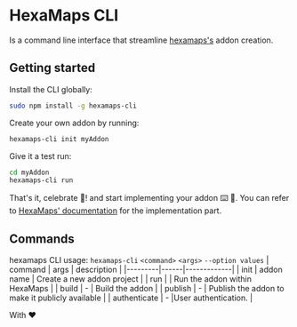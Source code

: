 # HexaMaps CLI

Is a command line interface that streamline [hexamaps's](https://github.com/Hexastack/hexamaps) addon creation.

## Getting started

Install the CLI globally:

```sh
sudo npm install -g hexamaps-cli
```

Create your own addon by running:

```sh
hexamaps-cli init myAddon
```

Give it a test run:

```sh
cd myAddon
hexamaps-cli run
```

That's it, celebrate :beer:! and start implementing your addon :keyboard: :smoking:.
You can refer to [HexaMaps' documentation](https://github.com/Hexastack/hexamaps/docs) for the implementation part.

## Commands

hexamaps CLI usage:
`hexamaps-cli` `<command>` `<args>` `--option values`
| command | args | description |
|---------|------|-------------|
| init | addon name | Create a new addon project |
| run | | Run the addon within HexaMaps |
| build | - | Build the addon |
| publish | - | Publish the addon to make it publicly available |
| authenticate | - |User authentication. |

With :heart:
